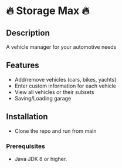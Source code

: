 # 🔥 Storage Max 🔥

## Description
A vehicle manager for your automotive needs

## Features
- Add/remove vehicles (cars, bikes, yachts)
- Enter custom information for each vehicle
- View all vehicles or their subsets
- Saving/Loading garage

## Installation
- Clone the repo and run from main

### Prerequisites
- Java JDK 8 or higher.